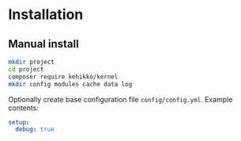 ---
---

# Installation

## Manual install

```sh
mkdir project
cd project
composer require kehikko/kernel
mkdir config modules cache data log
```

Optionally create base configuration file `config/config.yml`. Example contents:

```yaml
setup:
  debug: true
```
